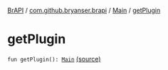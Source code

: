 [BrAPI](../../index.md) / [com.github.bryanser.brapi](../index.md) / [Main](index.md) / [getPlugin](./get-plugin.md)

# getPlugin

`fun getPlugin(): `[`Main`](index.md) [(source)](https://github.com/BryanSer/BrAPI/raw/ver-kotlin/src/main/kotlin/com/github/bryanser/brapi/Main.kt#L24)